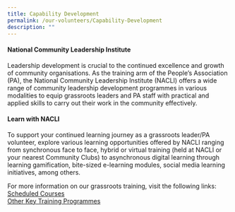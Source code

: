 ```yaml
---
title: Capability Development
permalink: /our-volunteers/Capability-Development
description: ""
---
```

#### National Community Leadership Institute

Leadership development is crucial to the continued excellence and growth of community organisations. As the training arm of the People’s Association (PA), the National Community Leadership Institute (NACLI) offers a wide range of community leadership development programmes in various modalities to equip grassroots leaders and PA staff with practical and applied skills to carry out their work in the community effectively. 

####  Learn with NACLI

To support your continued learning journey as a grassroots leader/PA volunteer, explore various learning opportunities offered by NACLI ranging from synchronous face to face, hybrid or virtual training (held at NACLI or your nearest Community Clubs) to asynchronous digital learning through learning gamification, bite-sized e-learning modules, social media learning initiatives, among others.

For more information on our grassroots training, visit the following links: 
<br> 
[Scheduled Courses](https://www.pa.gov.sg/our-network/national-community-leadership-institute/learn-with-nacli)
<br> 
[Other Key Training Programmes](https://www.pa.gov.sg/our-network/national-community-leadership-institute/training-programmes)
